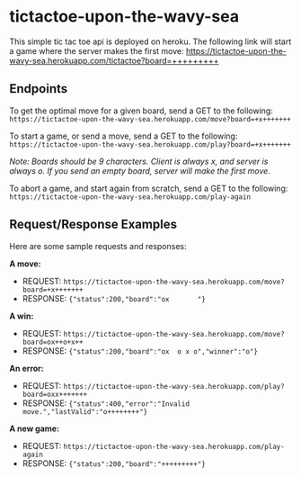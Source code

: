 # tictactoe-upon-the-wavy-sea
This simple tic tac toe api is deployed on heroku.
The following link will start a game where the server makes the first move: https://tictactoe-upon-the-wavy-sea.herokuapp.com/tictactoe?board=+++++++++

## Endpoints
To get the optimal move for a given board, send a GET to the following:
`https://tictactoe-upon-the-wavy-sea.herokuapp.com/move?board=+x+++++++`

To start a game, or send a move, send a GET to the following:
`https://tictactoe-upon-the-wavy-sea.herokuapp.com/play?board=+x+++++++`

*Note: Boards should be 9 characters. Client is always x, and server is always o. If you send an empty board, server will make the first move.*

To abort a game, and start again from scratch, send a GET to the following:
`https://tictactoe-upon-the-wavy-sea.herokuapp.com/play-again`


## Request/Response Examples
Here are some sample requests and responses:

**A move:**
- REQUEST: `https://tictactoe-upon-the-wavy-sea.herokuapp.com/move?board=+x+++++++`
- RESPONSE: `{"status":200,"board":"ox       "}`

**A win:**
- REQUEST: `https://tictactoe-upon-the-wavy-sea.herokuapp.com/move?board=ox++o+x++`
- RESPONSE: `{"status":200,"board":"ox  o x o","winner":"o"}`

**An error:**
- REQUEST: `https://tictactoe-upon-the-wavy-sea.herokuapp.com/play?board=oxx+++++++`
- RESPONSE: `{"status":400,"error":"Invalid move.","lastValid":"o++++++++"}`

**A new game:**
- REQUEST: `https://tictactoe-upon-the-wavy-sea.herokuapp.com/play-again`
- RESPONSE: `{"status":200,"board":"+++++++++"}`
